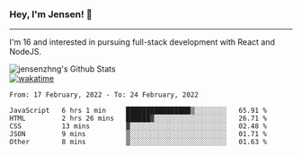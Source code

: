 ### Hey, I'm Jensen! 👋

---

I'm 16 and interested in pursuing full-stack development with React and NodeJS.

![jensenzhng's Github Stats](https://github-readme-stats.vercel.app/api?username=jensenzhng&theme=dark&show_icons=true&count_private=true)
<br />
[![wakatime](https://wakatime.com/badge/user/cbfc263d-3611-4e36-8278-8fad45fe3f62.svg)](https://wakatime.com/@cbfc263d-3611-4e36-8278-8fad45fe3f62)

<!--START_SECTION:waka-->
```text
From: 17 February, 2022 - To: 24 February, 2022

JavaScript   6 hrs 1 min     ████████████████▒░░░░░░░░   65.91 % 
HTML         2 hrs 26 mins   ██████▓░░░░░░░░░░░░░░░░░░   26.71 % 
CSS          13 mins         ▓░░░░░░░░░░░░░░░░░░░░░░░░   02.48 % 
JSON         9 mins          ▒░░░░░░░░░░░░░░░░░░░░░░░░   01.71 % 
Other        8 mins          ▒░░░░░░░░░░░░░░░░░░░░░░░░   01.63 % 
```
<!--END_SECTION:waka-->
